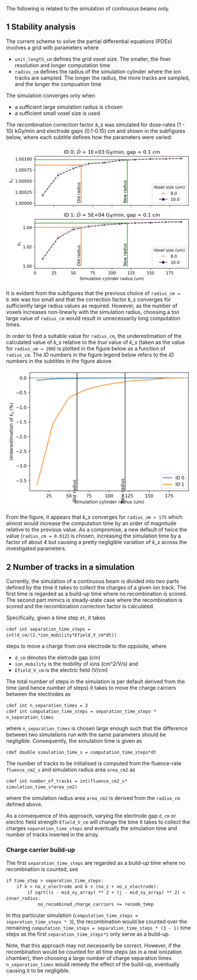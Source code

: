 The following is related to the simulation of continuous beams only.

## 1 Stability analysis

The current scheme to solve the partial differential equations (PDEs) involves a grid with parameters where
- ```unit_length_cm``` defines the grid voxel size. The smaller, the finer resolution and longer computation time
- ```radius_cm``` defines the radius of the simulation cylinder where the ion tracks are sampled. The longer the radius, the more tracks are sampled, and the longer the compuation time

The simulation converges only when 
- a sufficient large simulation radius is chosen
- a sufficient small voxel size is used  

The recombination correction factor *k_s* was simulated for dose-rates (1 - 10) kGy/min and electrode gaps (0.1-0.15) cm and shown in the subfigures below, where each subtitle defines how the parameters were varied:

<img src="figures/convergence_plot.png" width="750">

It is evident from the subfigures that the previous choice of ```radius_cm = 0.006``` was too small and that the correction factor *k_s* converges for sufficiently large radius values as required. However, as the number of voxels increases non-linearly with the simulation radius, choosing a too large value of  ```radius_cm``` would result in unnecessarily long computation times. 

In order to find a suitable value for ```radius_cm```, the underestimation of the calculated value of *k_s* relative to the *true* value of *k_s* (taken as the value for ```radius_um = 200```) is plotted in the figure below as a function of ```radius_cm```. The *ID* numbers in the figure legend below refers to the *ID* numbers in the subtitles in the figure above.

<img src="figures/Underestimation_plot.png" width="750">

From the figure, it appears that *k_s* converges for ```radius_um > 175``` which almost would increase the computation time by an order of magnitude relative to the previous value. As a compromise, a new default of twice the value (```radius_cm = 0.012```) is chosen, increasing the simulation time by a factor of about 4 but causing a pretty negligible variation of *k_s* across the investigated parameters. 


## 2 Number of tracks in a simulation
Currently, the simulation of a continuous beam is divided into two parts defined by the time it takes to collect the charges of a given ion track. The first time is regarded as a build-up time where no recombination is scored. The second part mimics is steady-state case where the recombination is scored and the recombination correction factor is calculated.

Specifically, given a time step ```dt```, it takes  
```
cdef int separation_time_steps = int(d_cm/(2.*ion_mobility*Efield_V_cm*dt))  
```  
steps to move a charge from one electrode to the opposite, where 
- ```d_cm``` denotes the eletrode gap (cm)
- ```ion_mobility``` is the mobility of ions (cm^2/V/s) and 
- ```Efield_V_cm``` is the electric field (V/cm)

The total number of steps in the simulation is per default derived from the time (and hence number of steps) it takes to move the charge carriers between the electrodes as  
```
cdef int n_separation_times = 3
cdef int computation_time_steps = separation_time_steps * n_separation_times
```
where ```n_separation_times``` is chosen large enough such that the difference between two simulations run with the same parameters should be negligible. Consequently, the simulation time is given as 
```
cdef double simulation_time_s = computation_time_steps*dt
```

The number of tracks to be initialised is computed from the fluence-rate ```fluence_cm2_s``` and simulation radius area ```area_cm2``` as
```
cdef int number_of_tracks = int(fluence_cm2_s* simulation_time_s*area_cm2)
```
where the simulation radius area ```area_cm2``` is derived from the ```radius_cm``` defined above. 

As a consequence of this approach, varying the electrode gap ```d_cm``` or electric field strength ```Efield_V_cm``` will change the time it takes to collect the charges ```separation_time_steps``` and eventually the simulation time and number of tracks inserted in the array.


### Charge carrier build-up
The first ```separation_time_steps``` are regarded as a build-up time where no recombnation is counted, see
```
if time_step > separation_time_steps:
    if k > no_z_electrode and k < (no_z + no_z_electrode):
        if sqrt((i - mid_xy_array) ** 2 + (j - mid_xy_array) ** 2) < inner_radius:
            no_recombined_charge_carriers += recomb_temp
```
In this particular simulation (```computation_time_steps = separation_time_steps * 3```), the recombination would be counted over the remaining  ```computation_time_steps = separation_time_steps * (3 - 1)``` time steps as the first ```separation_time_steps*1``` only serve as a build-up.

Note, that this approach may not necessarily be correct. However, if the recombination would be counted for all time steps (as in a real ionization chamber), then choosing a large number of charge separation times ```n_separation_times``` would remedy the effect of the build-up, eventually causing it to be negligible.

